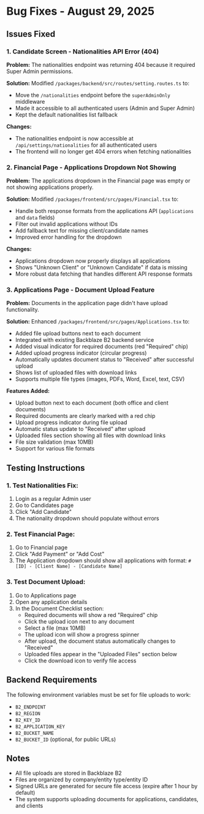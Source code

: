 # Bug Fixes - August 29, 2025

## Issues Fixed

### 1. Candidate Screen - Nationalities API Error (404)
**Problem:** The nationalities endpoint was returning 404 because it required Super Admin permissions.

**Solution:** Modified `/packages/backend/src/routes/setting.routes.ts` to:
- Move the `/nationalities` endpoint before the `superAdminOnly` middleware
- Made it accessible to all authenticated users (Admin and Super Admin)
- Kept the default nationalities list fallback

**Changes:**
- The nationalities endpoint is now accessible at `/api/settings/nationalities` for all authenticated users
- The frontend will no longer get 404 errors when fetching nationalities

### 2. Financial Page - Applications Dropdown Not Showing
**Problem:** The applications dropdown in the Financial page was empty or not showing applications properly.

**Solution:** Modified `/packages/frontend/src/pages/Financial.tsx` to:
- Handle both response formats from the applications API (`applications` and `data` fields)
- Filter out invalid applications without IDs
- Add fallback text for missing client/candidate names
- Improved error handling for the dropdown

**Changes:**
- Applications dropdown now properly displays all applications
- Shows "Unknown Client" or "Unknown Candidate" if data is missing
- More robust data fetching that handles different API response formats

### 3. Applications Page - Document Upload Feature
**Problem:** Documents in the application page didn't have upload functionality.

**Solution:** Enhanced `/packages/frontend/src/pages/Applications.tsx` to:
- Added file upload buttons next to each document
- Integrated with existing Backblaze B2 backend service
- Added visual indicator for required documents (red "Required" chip)
- Added upload progress indicator (circular progress)
- Automatically updates document status to "Received" after successful upload
- Shows list of uploaded files with download links
- Supports multiple file types (images, PDFs, Word, Excel, text, CSV)

**Features Added:**
- Upload button next to each document (both office and client documents)
- Required documents are clearly marked with a red chip
- Upload progress indicator during file upload
- Automatic status update to "Received" after upload
- Uploaded files section showing all files with download links
- File size validation (max 10MB)
- Support for various file formats

## Testing Instructions

### 1. Test Nationalities Fix:
1. Login as a regular Admin user
2. Go to Candidates page
3. Click "Add Candidate"
4. The nationality dropdown should populate without errors

### 2. Test Financial Page:
1. Go to Financial page
2. Click "Add Payment" or "Add Cost"
3. The Application dropdown should show all applications with format:
   `#[ID] - [Client Name] - [Candidate Name]`

### 3. Test Document Upload:
1. Go to Applications page
2. Open any application details
3. In the Document Checklist section:
   - Required documents will show a red "Required" chip
   - Click the upload icon next to any document
   - Select a file (max 10MB)
   - The upload icon will show a progress spinner
   - After upload, the document status automatically changes to "Received"
   - Uploaded files appear in the "Uploaded Files" section below
   - Click the download icon to verify file access

## Backend Requirements
The following environment variables must be set for file uploads to work:
- `B2_ENDPOINT`
- `B2_REGION`
- `B2_KEY_ID`
- `B2_APPLICATION_KEY`
- `B2_BUCKET_NAME`
- `B2_BUCKET_ID` (optional, for public URLs)

## Notes
- All file uploads are stored in Backblaze B2
- Files are organized by company/entity type/entity ID
- Signed URLs are generated for secure file access (expire after 1 hour by default)
- The system supports uploading documents for applications, candidates, and clients

